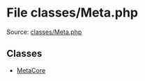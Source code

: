 File classes/Meta.php
=========

Source: [classes/Meta.php](https://github.com/PrestaShop/PrestaShop/blob/1.6.0.2/classes/Meta.php)


Classes
-------

* [MetaCore](class.MetaCore.md)

